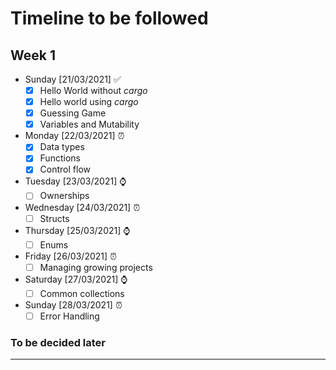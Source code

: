 # Timeline to be followed

## Week 1
- Sunday [21/03/2021] ✅ 
  - [x] Hello World without _cargo_
  - [x] Hello world using _cargo_
  - [x] Guessing Game
  - [x] Variables and Mutability
- Monday [22/03/2021] ⏰
  - [x] Data types
  - [x] Functions
  - [x] Control flow
- Tuesday [23/03/2021] ⌚
  - [ ] Ownerships
- Wednesday [24/03/2021] ⏰
  - [ ] Structs
- Thursday [25/03/2021] ⌚
  - [ ] Enums
- Friday [26/03/2021] ⏰
  - [ ] Managing growing projects
- Saturday [27/03/2021] ⌚
  - [ ] Common collections 
- Sunday [28/03/2021] ⏰
  - [ ]  Error Handling

### To be decided later
---
